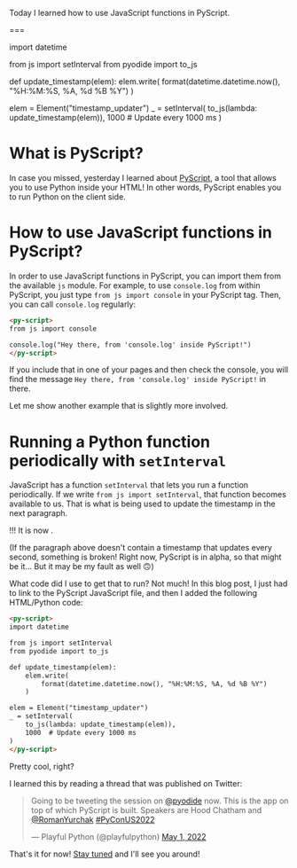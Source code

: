 Today I learned how to use JavaScript functions in PyScript.

===

<script async src="https://platform.twitter.com/widgets.js" charset="utf-8"></script>
<script defer src="/user/themes/myquark/js/pyscript_alpha.min.js"></script>
<py-script>
import datetime

from js import setInterval
from pyodide import to_js

def update_timestamp(elem):
    elem.write(
        format(datetime.datetime.now(), "%H:%M:%S, %A, %d %B %Y")
    )

elem = Element("timestamp_updater")
_ = setInterval(
    to_js(lambda: update_timestamp(elem)),
    1000  # Update every 1000 ms
)
</py-script>

# What is PyScript?

In case you missed, yesterday I learned about [PyScript][pyscript-til],
a tool that allows you to use Python inside your HTML!
In other words, PyScript enables you to run Python on the client side.


# How to use JavaScript functions in PyScript?

In order to use JavaScript functions in PyScript, you can import them from the available `js` module.
For example, to use `console.log` from within PyScript, you just type `from js import console` in your PyScript tag.
Then, you can call `console.log` regularly:

```html
<py-script>
from js import console

console.log("Hey there, from 'console.log' inside PyScript!")
</py-script>
```

If you include that in one of your pages and then check the console,
you will find the message `Hey there, from 'console.log' inside PyScript!` in there.

Let me show another example that is slightly more involved.


# Running a Python function periodically with `setInterval`

JavaScript has a function `setInterval` that lets you run a function periodically.
If we write `from js import setInterval`, that function becomes available to us.
That is what is being used to update the timestamp in the next paragraph.

!!! It is now <span id="timestamp_updater"></span>.

(If the paragraph above doesn't contain a timestamp that updates every second,
something is broken!
Right now, PyScript is in alpha, so that might be it...
But it may be my fault as well 🙃)

What code did I use to get that to run?
Not much!
In this blog post, I just had to link to the PyScript JavaScript file,
and then I added the following HTML/Python code:

```html
<py-script>
import datetime

from js import setInterval
from pyodide import to_js

def update_timestamp(elem):
    elem.write(
        format(datetime.datetime.now(), "%H:%M:%S, %A, %d %B %Y")
    )

elem = Element("timestamp_updater")
_ = setInterval(
    to_js(lambda: update_timestamp(elem)),
    1000  # Update every 1000 ms
)
</py-script>
```

Pretty cool, right?

I learned this by reading a thread that was published on Twitter:

<blockquote class="twitter-tweet"><p lang="en" dir="ltr">Going to be tweeting the session on <a href="https://twitter.com/pyodide?ref_src=twsrc%5Etfw">@pyodide</a> now. This is the app on top of which PyScript is built. Speakers are Hood Chatham and <a href="https://twitter.com/RomanYurchak?ref_src=twsrc%5Etfw">@RomanYurchak</a> <a href="https://twitter.com/hashtag/PyConUS2022?src=hash&amp;ref_src=twsrc%5Etfw">#PyConUS2022</a></p>&mdash; Playful Python (@playfulpython) <a href="https://twitter.com/playfulpython/status/1520763819152519168?ref_src=twsrc%5Etfw">May 1, 2022</a></blockquote>


[pyscript-til]: /blog/til/pyscript

That's it for now! [Stay tuned][subscribe] and I'll see you around!

[subscribe]: /subscribe
